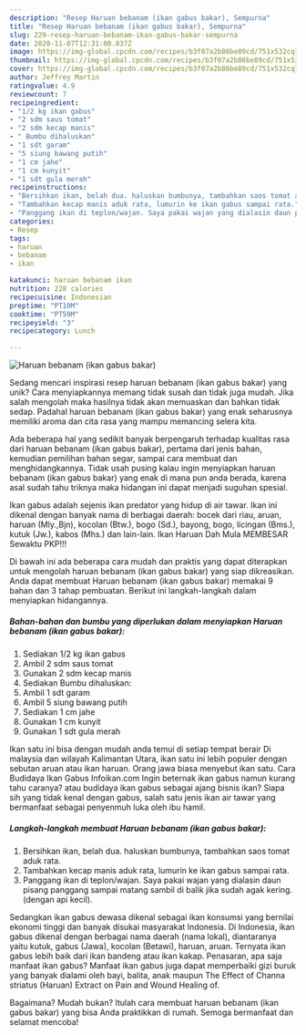 ```yaml
---
description: "Resep Haruan bebanam (ikan gabus bakar), Sempurna"
title: "Resep Haruan bebanam (ikan gabus bakar), Sempurna"
slug: 229-resep-haruan-bebanam-ikan-gabus-bakar-sempurna
date: 2020-11-07T12:31:00.837Z
image: https://img-global.cpcdn.com/recipes/b3f07a2b86be89cd/751x532cq70/haruan-bebanam-ikan-gabus-bakar-foto-resep-utama.jpg
thumbnail: https://img-global.cpcdn.com/recipes/b3f07a2b86be89cd/751x532cq70/haruan-bebanam-ikan-gabus-bakar-foto-resep-utama.jpg
cover: https://img-global.cpcdn.com/recipes/b3f07a2b86be89cd/751x532cq70/haruan-bebanam-ikan-gabus-bakar-foto-resep-utama.jpg
author: Jeffrey Martin
ratingvalue: 4.9
reviewcount: 7
recipeingredient:
- "1/2 kg ikan gabus"
- "2 sdm saus tomat"
- "2 sdm kecap manis"
- " Bumbu dihaluskan"
- "1 sdt garam"
- "5 siung bawang putih"
- "1 cm jahe"
- "1 cm kunyit"
- "1 sdt gula merah"
recipeinstructions:
- "Bersihkan ikan, belah dua. haluskan bumbunya, tambahkan saos tomat aduk rata."
- "Tambahkan kecap manis aduk rata, lumurin ke ikan gabus sampai rata."
- "Panggang ikan di teplon/wajan. Saya pakai wajan yang dialasin daun pisang panggang sampai matang sambil di balik jika sudah agak kering. (dengan api kecil)."
categories:
- Resep
tags:
- haruan
- bebanam
- ikan

katakunci: haruan bebanam ikan 
nutrition: 228 calories
recipecuisine: Indonesian
preptime: "PT10M"
cooktime: "PT59M"
recipeyield: "3"
recipecategory: Lunch

---
```



![Haruan bebanam (ikan gabus bakar)](https://img-global.cpcdn.com/recipes/b3f07a2b86be89cd/751x532cq70/haruan-bebanam-ikan-gabus-bakar-foto-resep-utama.jpg)

Sedang mencari inspirasi resep haruan bebanam (ikan gabus bakar) yang unik? Cara menyiapkannya memang tidak susah dan tidak juga mudah. Jika salah mengolah maka hasilnya tidak akan memuaskan dan bahkan tidak sedap. Padahal haruan bebanam (ikan gabus bakar) yang enak seharusnya memiliki aroma dan cita rasa yang mampu memancing selera kita.

Ada beberapa hal yang sedikit banyak berpengaruh terhadap kualitas rasa dari haruan bebanam (ikan gabus bakar), pertama dari jenis bahan, kemudian pemilihan bahan segar, sampai cara membuat dan menghidangkannya. Tidak usah pusing kalau ingin menyiapkan haruan bebanam (ikan gabus bakar) yang enak di mana pun anda berada, karena asal sudah tahu triknya maka hidangan ini dapat menjadi suguhan spesial.

Ikan gabus adalah sejenis ikan predator yang hidup di air tawar. Ikan ini dikenal dengan banyak nama di berbagai daerah: bocek dari riau, aruan, haruan (Mly.,Bjn), kocolan (Btw.), bogo (Sd.), bayong, bogo, licingan (Bms.), kutuk (Jw.), kabos (Mhs.) dan lain-lain. Ikan Haruan Dah Mula MEMBESAR Sewaktu PKP!!!


Di bawah ini ada beberapa cara mudah dan praktis yang dapat diterapkan untuk mengolah haruan bebanam (ikan gabus bakar) yang siap dikreasikan. Anda dapat membuat Haruan bebanam (ikan gabus bakar) memakai 9 bahan dan 3 tahap pembuatan. Berikut ini langkah-langkah dalam menyiapkan hidangannya.

<!--inarticleads1-->

##### Bahan-bahan dan bumbu yang diperlukan dalam menyiapkan Haruan bebanam (ikan gabus bakar):

1. Sediakan 1/2 kg ikan gabus
1. Ambil 2 sdm saus tomat
1. Gunakan 2 sdm kecap manis
1. Sediakan  Bumbu dihaluskan:
1. Ambil 1 sdt garam
1. Ambil 5 siung bawang putih
1. Sediakan 1 cm jahe
1. Gunakan 1 cm kunyit
1. Gunakan 1 sdt gula merah


Ikan satu ini bisa dengan mudah anda temui di setiap tempat berair Di malaysia dan wilayah Kalimantan Utara, ikan satu ini lebih populer dengan sebutan aruan atau ikan haruan. Orang jawa biasa menyebut ikan satu. Cara Budidaya Ikan Gabus Infoikan.com Ingin beternak ikan gabus namun kurang tahu caranya? atau budidaya ikan gabus sebagai ajang bisnis ikan? Siapa sih yang tidak kenal dengan gabus, salah satu jenis ikan air tawar yang bermanfaat sebagai penyenmuh luka oleh ibu hamil. 

<!--inarticleads2-->

##### Langkah-langkah membuat Haruan bebanam (ikan gabus bakar):

1. Bersihkan ikan, belah dua. haluskan bumbunya, tambahkan saos tomat aduk rata.
1. Tambahkan kecap manis aduk rata, lumurin ke ikan gabus sampai rata.
1. Panggang ikan di teplon/wajan. Saya pakai wajan yang dialasin daun pisang panggang sampai matang sambil di balik jika sudah agak kering. (dengan api kecil).


Sedangkan ikan gabus dewasa dikenal sebagai ikan konsumsi yang bernilai ekonomi tinggi dan banyak disukai masyarakat Indonesia. Di Indonesia, ikan gabus dikenal dengan berbagai nama daerah (nama lokal), diantaranya yaitu kutuk, gabus (Jawa), kocolan (Betawi), haruan, aruan. Ternyata ikan gabus lebih baik dari ikan bandeng atau ikan kakap. Penasaran, apa saja manfaat ikan gabus? Manfaat ikan gabus juga dapat memperbaiki gizi buruk yang banyak dialami oleh bayi, balita, anak maupun The Effect of Channa striatus (Haruan) Extract on Pain and Wound Healing of. 

Bagaimana? Mudah bukan? Itulah cara membuat haruan bebanam (ikan gabus bakar) yang bisa Anda praktikkan di rumah. Semoga bermanfaat dan selamat mencoba!
